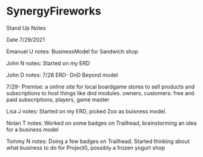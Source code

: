 # SynergyFireworks

Stand Up Notes

Date 7/29/2021

Emanuel U
notes: BusinessModel for Sandwich shop

John N
notes: Started on my ERD

John D
notes: 
7/28 ERD- DnD Beyond model

7/29- Premise: a online site for local boardgame stores to sell products and subscriptions to host things like dnd modules. owners, customers: free and paid subscriptions, players, game master 

Lisa J
notes: Started on my ERD, picked Zoo as buisness model.

Nolan T
notes: Worked on some badges on Trailhead, brainstorming an idea for a business model

Tommy N
notes: Doing a few badges on Trailhead.
Started thinking about what business to do for Project0, possibly a frozen yogurt shop
